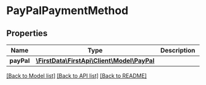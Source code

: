 # PayPalPaymentMethod

## Properties
Name | Type | Description | Notes
------------ | ------------- | ------------- | -------------
**payPal** | [**\FirstData\FirstApi\Client\Model\PayPal**](PayPal.md) |  | 

[[Back to Model list]](../README.md#documentation-for-models) [[Back to API list]](../README.md#documentation-for-api-endpoints) [[Back to README]](../README.md)


